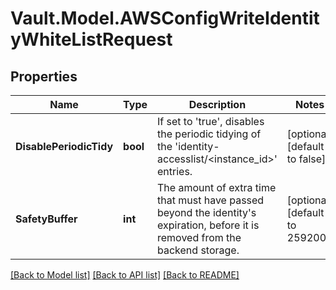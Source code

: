 # Vault.Model.AWSConfigWriteIdentityWhiteListRequest

## Properties

Name | Type | Description | Notes
------------ | ------------- | ------------- | -------------
**DisablePeriodicTidy** | **bool** | If set to &#x27;true&#x27;, disables the periodic tidying of the &#x27;identity-accesslist/&lt;instance_id&gt;&#x27; entries. | [optional] [default to false]
**SafetyBuffer** | **int** | The amount of extra time that must have passed beyond the identity&#x27;s expiration, before it is removed from the backend storage. | [optional] [default to 259200]

[[Back to Model list]](../README.md#documentation-for-models) [[Back to API list]](../README.md#documentation-for-api-endpoints) [[Back to README]](../README.md)

